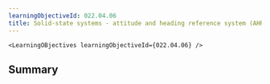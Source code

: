 ```yaml
---
learningObjectiveId: 022.04.06
title: Solid-state systems - attitude and heading reference system (AHRS)
---
```


```tsx eval
<LearningOBjectives learningObjectiveId={022.04.06} />
```

## Summary
